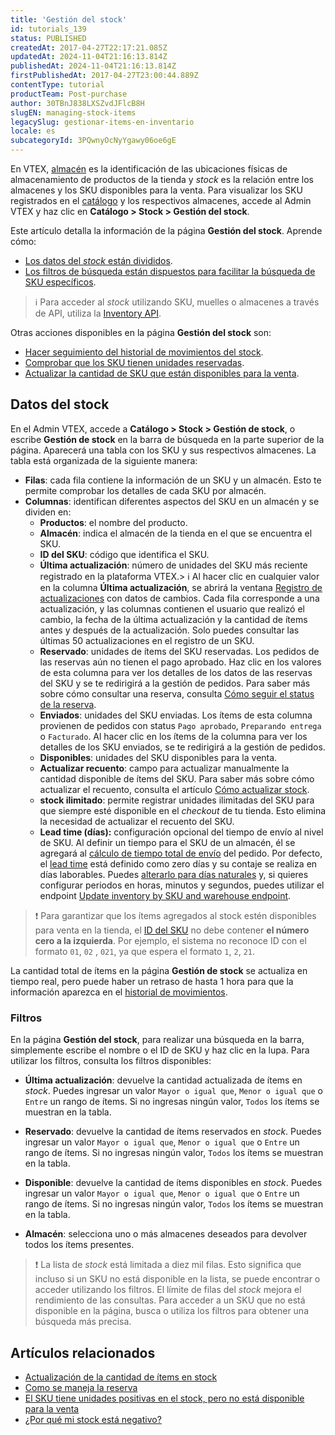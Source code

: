```yaml
---
title: 'Gestión del stock'
id: tutorials_139
status: PUBLISHED
createdAt: 2017-04-27T22:17:21.085Z
updatedAt: 2024-11-04T21:16:13.814Z
publishedAt: 2024-11-04T21:16:13.814Z
firstPublishedAt: 2017-04-27T23:00:44.889Z
contentType: tutorial
productTeam: Post-purchase
author: 30TBnJ838LXSZvdJFlcB8H
slugEN: managing-stock-items
legacySlug: gestionar-items-en-inventario
locale: es
subcategoryId: 3PQwnyOcNyYgawy06oe6gE
---
```


En VTEX, [almacén](/es/tutorial/estoque--6oIxvsVDTtGpO7y6zwhGpb) es la identificación de las ubicaciones físicas de almacenamiento de productos de la tienda y _stock_ es la relación entre los almacenes y los SKU disponibles para la venta. Para visualizar los SKU registrados en el [catálogo](/es/tracks/catalogo-101--5AF0XfnjfWeopIFBgs3LIQ/3rA2tTpIoEXdv2nzC27zxR) y los respectivos almacenes, accede al Admin VTEX y haz clic en **Catálogo > Stock > Gestión del stock**.

Este artículo detalla la información de la página **Gestión del stock**. Aprende cómo:

* [Los datos del _stock_ están divididos](#datos-del-stock).
* [Los filtros de búsqueda están dispuestos para facilitar la búsqueda de SKU específicos](#filtros).

> ℹ️ Para acceder al *stock* utilizando SKU, muelles o almacenes a través de API, utiliza la [ Inventory API](https://developers.vtex.com/docs/api-reference/logistics-api#put-/api/logistics/pvt/inventory/skus/-skuId-/warehouses/-warehouseId-).

Otras acciones disponibles en la página **Gestión del stock** son:

* [Hacer seguimiento del historial de movimientos del stock](/es/tutorial/historial-de-movimientos-del-stock--5AM7xbmMzmKSEQewakamc2).
* [Comprobar que los SKU tienen unidades reservadas](/es/tutorial/como-se-maneja-la-reserva--tutorials_92).
* [Actualizar la cantidad de SKU que están disponibles para la venta](/es/tutorial/actualization-de-la-cantidad-de-items-en-stock--2MDwYV1COA6YuoiY22AyGo). 

## Datos del stock

En el Admin VTEX, accede a **Catálogo > Stock > Gestión de stock**, o escribe **Gestión de stock** en la barra de búsqueda en la parte superior de la página. Aparecerá una tabla con los SKU y sus respectivos almacenes. La tabla está organizada de la siguiente manera:

* **Filas**: cada fila contiene la información de un SKU y un almacén. Esto te permite comprobar los detalles de cada SKU por almacén. 
* **Columnas**: identifican diferentes aspectos del SKU en un almacén y se dividen en:
    * **Productos**: el nombre del producto.
    * **Almacén**: indica el almacén de la tienda en el que se encuentra el SKU.
    * **ID del SKU**: código que identifica el SKU.
    * **Última actualización**: número de unidades del SKU más reciente registrado en la plataforma VTEX.> ℹ️ Al hacer clic en cualquier valor en la columna **Última actualización**, se abrirá la ventana [Registro de actualizaciones](/es/tutorial/historico-de-movimentacoes-do-inventario--5AM7xbmMzmKSEQewakamc2) con datos de cambios. Cada fila corresponde a una actualización, y las columnas contienen el usuario que realizó el cambio, la fecha de la última actualización y la cantidad de ítems antes y después de la actualización. Solo puedes consultar las últimas 50 actualizaciones en el registro de un SKU.
    * **Reservado**: unidades de ítems del SKU reservadas. Los pedidos de las reservas aún no tienen el pago aprobado. 
    Haz clic en los valores de esta columna para ver los detalles de los datos de las reservas del SKU y se te redirigirá a la gestión de pedidos. Para saber más sobre cómo consultar una reserva, consulta [Cómo seguir el status de la reserva](/es/tutorial/how-does-reservation-work--tutorials_92#como-seguir-el-status-de-la-reserva).
    * **Enviados**: unidades del SKU enviadas. Los ítems de esta columna provienen de pedidos con status `Pago aprobado`, `Preparando entrega` o `Facturado`. Al hacer clic en los ítems de la columna para ver los detalles de los SKU enviados, se te redirigirá a la gestión de pedidos.
    * **Disponibles**: unidades del SKU disponibles para la venta.
    * **Actualizar recuento**: campo para actualizar manualmente la cantidad disponible de ítems del SKU. Para saber más sobre cómo actualizar el recuento, consulta el artículo [Cómo actualizar stock](/es/tutorial/como-atualizar-estoque--2MDwYV1COA6YuoiY22AyGo).
    * **stock ilimitado**: permite registrar unidades ilimitadas del SKU para que siempre esté disponible en el _checkout_ de tu tienda. Esto elimina la necesidad de actualizar el recuento del SKU.
    * **Lead time (días):** configuración opcional del tiempo de envío al nivel de SKU. Al definir un tiempo para el SKU de un almacén, él se agregará al [cálculo de tiempo total de envío](/es/tutorial/como-funciona-o-calculo-de-envio--tutorials_116) del pedido. Por defecto, el [lead time](/es/tutorial/lead_time-shipping-time-at-sku-level--16yv5Mkj6bTyWR1hCN2f4B) está definido como zero días y su contaje se realiza en días laborables. Puedes [alterarlo para días naturales](/es/tutorial/lead_time-shipping-time-at-sku-level--16yv5Mkj6bTyWR1hCN2f4B#configurar-el-contaje-del-lead-time-en-dias-naturales-opcional) y, si quieres configurar periodos en horas, minutos y segundos, puedes utilizar el endpoint [Update inventory by SKU and warehouse endpoint](https://developers.vtex.com/docs/api-reference/logistics-api#put-/api/logistics/pvt/inventory/skus/-skuId-/warehouses/-warehouseId-).

> ❗ Para garantizar que los ítems agregados al stock estén disponibles para venta en la tienda, el [ID del SKU](url) no debe contener **el número cero a la izquierda**. Por ejemplo, el sistema no reconoce ID con el formato `01`, `02` , `021`, ya que espera el formato `1`, `2`, `21`.

La cantidad total de ítems en la página **Gestión de stock** se actualiza en tiempo real, pero puede haber un retraso de hasta 1 hora para que la información aparezca en el [historial de movimientos](/pt/tutorial/historico-de-movimentacoes-do-inventario--5AM7xbmMzmKSEQewakamc2).

### Filtros

En la página **Gestión del stock**, para realizar una búsqueda en la barra, simplemente escribe el nombre o el ID de SKU y haz clic en <i class="fa-solid fa-magnifying-glass"></i> la lupa. Para utilizar los filtros, consulta los filtros disponibles:

*   **Última actualización**: devuelve la cantidad actualizada de ítems en _stock_. Puedes ingresar un valor `Mayor o igual que`, `Menor o igual que` o `Entre` un rango de ítems. Si no ingresas ningún valor, `Todos` los ítems se muestran en la tabla.

*   **Reservado**: devuelve la cantidad de ítems reservados en _stock_. Puedes ingresar un valor `Mayor o igual que`, `Menor o igual que` o `Entre` un rango de ítems. Si no ingresas ningún valor, `Todos` los ítems se muestran en la tabla.

*   **Disponible**: devuelve la cantidad de ítems disponibles en _stock_. Puedes ingresar un valor `Mayor o igual que`, `Menor o igual que` o `Entre` un rango de ítems. Si no ingresas ningún valor, `Todos` los ítems se muestran en la tabla.

*   **Almacén**: selecciona uno o más almacenes deseados para devolver todos los ítems presentes.

> ❗ La lista de *stock* está limitada a diez mil filas. Esto significa que incluso si un SKU no está disponible en la lista, se puede encontrar o acceder utilizando los filtros. El límite de filas del *stock* mejora el rendimiento de las consultas. Para acceder a un SKU que no está disponible en la página, busca o utiliza los filtros para obtener una búsqueda más precisa.

## Artículos relacionados

* [Actualización de la cantidad de ítems en stock](/es/tutorial/actualization-de-la-cantidad-de-items-en-stock--2MDwYV1COA6YuoiY22AyGo)
* [Como se maneja la reserva](/es/tutorial/como-se-maneja-la-reserva--tutorials_92)
* [El SKU tiene unidades positivas en el stock, pero no está disponible para la venta](/es/faq/sku-com-unidades-positivas-no-inventario-mas-indisponivel-para-venda--6HIEgJSYM8S05IyWHnIcOn)
* [¿Por qué mi stock está negativo?](/es/faq/por-que-meu-estoque-esta-negativo--frequentlyAskedQuestions_159)
